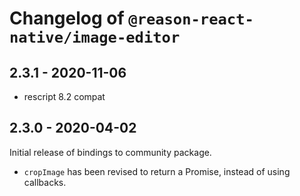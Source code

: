 # Changelog of `@reason-react-native/image-editor`

## 2.3.1 - 2020-11-06

- rescript 8.2 compat

## 2.3.0 - 2020-04-02

Initial release of bindings to community package.

- `cropImage` has been revised to return a Promise, instead of using callbacks.
